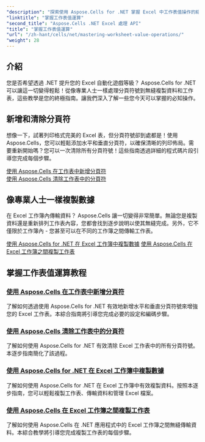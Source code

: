 ```yaml
---
"description": "探索使用 Aspose.Cells for .NET 掌握 Excel 中工作表值操作的綜合教程，包括新增和清除分頁符號、複製資料等。"
"linktitle": "掌握工作表值運算"
"second_title": "Aspose.Cells .NET Excel 處理 API"
"title": "掌握工作表值運算"
"url": "/zh-hant/cells/net/mastering-worksheet-value-operations/"
"weight": 28
---
```


## 介紹

您是否希望透過 .NET 提升您的 Excel 自動化遊戲等級？ Aspose.Cells for .NET 可以讓這一切變得輕鬆！從像專業人士一樣處理分頁符號到無縫複製資料和工作表，這些教學是您的終極指南。讓我們深入了解一些您今天可以掌握的必知操作。

## 新增和清除分頁符  

想像一下，試著列印格式完美的 Excel 表，但分頁符號卻到處都是！使用 Aspose.Cells，您可以輕鬆添加水平和垂直分頁符，以確保清晰的列印佈局。需要重新開始嗎？您可以一次清除所有分頁符號！這些指南透過詳細的程式碼片段引導您完成每個步驟。  

[使用 Aspose.Cells 在工作表中新增分頁符](./adding-page-breaks/)  
[使用 Aspose.Cells 清除工作表中的分頁符](./clear-page-breaks/)  

## 像專業人士一樣複製數據  

在 Excel 工作簿內傳輸資料？ Aspose.Cells 讓一切變得非常簡單。無論您是複製資料還是重新排列工作表內容，您都會找到逐步說明以使其無縫完成。另外，它不僅限於工作簿內 - 您甚至可以在不同的工作簿之間傳輸工作表。  

[使用 Aspose.Cells for .NET 在 Excel 工作簿中複製數據](./copy-data-within-excel-workbook/) 
[使用 Aspose.Cells 在 Excel 工作簿之間複製工作表](./copy-worksheet-between-workbooks/)  

## 掌握工作表值運算教程
### [使用 Aspose.Cells 在工作表中新增分頁符](./adding-page-breaks/)
了解如何透過使用 Aspose.Cells for .NET 有效地新增水平和垂直分頁符號來增強您的 Excel 工作表。本綜合指南將引導您完成必要的設定和編碼步驟。
### [使用 Aspose.Cells 清除工作表中的分頁符](./clear-page-breaks/)
了解如何使用 Aspose.Cells for .NET 有效清除 Excel 工作表中的所有分頁符號。本逐步指南簡化了該過程。
### [使用 Aspose.Cells for .NET 在 Excel 工作簿中複製數據](./copy-data-within-excel-workbook/)
了解如何使用 Aspose.Cells for .NET 在 Excel 工作簿中有效複製資料。按照本逐步指南，您可以輕鬆複製工作表、傳輸資料和管理 Excel 檔案。
### [使用 Aspose.Cells 在 Excel 工作簿之間複製工作表](./copy-worksheet-between-workbooks/)
了解如何使用 Aspose.Cells 在 .NET 應用程式中的 Excel 工作簿之間無縫傳輸資料。本綜合教學將引導您完成複製工作表的每個步驟。